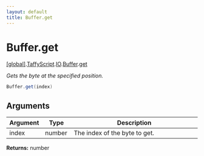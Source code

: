 ```yaml
---
layout: default
title: Buffer.get
---
```


# Buffer.get

[\[global\]]({{site.baseurl}}/docs/).[TaffyScript]({{site.baseurl}}/docs/TaffyScript/).[IO]({{site.baseurl}}/docs/TaffyScript/IO/).[Buffer]({{site.baseurl}}/docs/TaffyScript/IO/Buffer/).[get]({{site.baseurl}}/docs/TaffyScript/IO/Buffer/get/)

_Gets the byte at the specified position._

```cs
Buffer.get(index)
```

## Arguments

<table>
  <col width="15%">
  <col width="15%">
  <thead>
    <tr>
      <th>Argument</th>
      <th>Type</th>
      <th>Description</th>
    </tr>
  </thead>
  <tbody>
    <tr>
      <td>index</td>
      <td>number</td>
      <td>The index of the byte to get.</td>
    </tr>
  </tbody>
</table>

**Returns:** number
